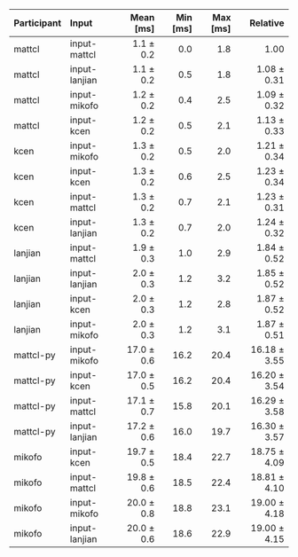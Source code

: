 | Participant | Input | Mean [ms] | Min [ms] | Max [ms] | Relative |
|:---|:---|---:|---:|---:|---:|
| mattcl | input-mattcl | 1.1 ± 0.2 | 0.0 | 1.8 | 1.00 |
| mattcl | input-lanjian | 1.1 ± 0.2 | 0.5 | 1.8 | 1.08 ± 0.31 |
| mattcl | input-mikofo | 1.2 ± 0.2 | 0.4 | 2.5 | 1.09 ± 0.32 |
| mattcl | input-kcen | 1.2 ± 0.2 | 0.5 | 2.1 | 1.13 ± 0.33 |
| kcen | input-mikofo | 1.3 ± 0.2 | 0.5 | 2.0 | 1.21 ± 0.34 |
| kcen | input-kcen | 1.3 ± 0.2 | 0.6 | 2.5 | 1.23 ± 0.34 |
| kcen | input-mattcl | 1.3 ± 0.2 | 0.7 | 2.1 | 1.23 ± 0.31 |
| kcen | input-lanjian | 1.3 ± 0.2 | 0.7 | 2.0 | 1.24 ± 0.32 |
| lanjian | input-mattcl | 1.9 ± 0.3 | 1.0 | 2.9 | 1.84 ± 0.52 |
| lanjian | input-lanjian | 2.0 ± 0.3 | 1.2 | 3.2 | 1.85 ± 0.52 |
| lanjian | input-kcen | 2.0 ± 0.3 | 1.2 | 2.8 | 1.87 ± 0.52 |
| lanjian | input-mikofo | 2.0 ± 0.3 | 1.2 | 3.1 | 1.87 ± 0.51 |
| mattcl-py | input-mikofo | 17.0 ± 0.6 | 16.2 | 20.4 | 16.18 ± 3.55 |
| mattcl-py | input-kcen | 17.0 ± 0.5 | 16.2 | 20.4 | 16.20 ± 3.54 |
| mattcl-py | input-mattcl | 17.1 ± 0.7 | 15.8 | 20.1 | 16.29 ± 3.58 |
| mattcl-py | input-lanjian | 17.2 ± 0.6 | 16.0 | 19.7 | 16.30 ± 3.57 |
| mikofo | input-kcen | 19.7 ± 0.5 | 18.4 | 22.7 | 18.75 ± 4.09 |
| mikofo | input-mattcl | 19.8 ± 0.6 | 18.5 | 22.4 | 18.81 ± 4.10 |
| mikofo | input-mikofo | 20.0 ± 0.8 | 18.8 | 23.1 | 19.00 ± 4.18 |
| mikofo | input-lanjian | 20.0 ± 0.6 | 18.6 | 22.9 | 19.00 ± 4.15 |
